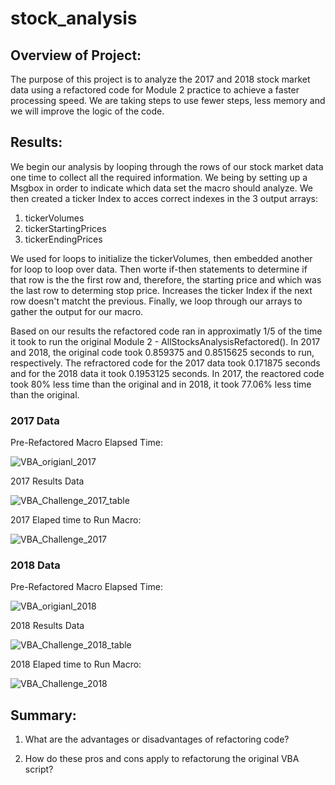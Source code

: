 # stock_analysis

## Overview of Project:

The purpose of this project is to analyze the 2017 and 2018 stock market data using a refactored code for Module 2 practice to achieve a faster processing speed. We are taking steps to use fewer steps, less memory and we will improve the logic of the code.


## Results: 

We begin our analysis by looping through the rows of our stock market data one time to collect all the required information. We being by setting up a Msgbox in order to indicate which data set the macro should analyze. We then created a ticker Index to acces correct indexes in the 3 output arrays:
1. tickerVolumes
2. tickerStartingPrices
3. tickerEndingPrices

We used for loops to initialize the tickerVolumes, then embedded another for loop to loop over data. Then worte if-then statements to determine if that row is the the first row and, therefore, the starting price and which was the last row to determing stop price. Increases the ticker Index if the next row doesn't matcht the previous. Finally, we loop through our arrays to gather the output for our macro.


Based on our results the refactored code ran in approximatly 1/5 of the time it took to run the original Module 2 - AllStocksAnalysisRefactored(). In 2017 and 2018, the original code took 0.859375 and 0.8515625 seconds to run, respectively. The refractored code for the 2017 data took 0.171875 seconds and for the 2018 data it took 0.1953125 seconds. In 2017, the reactored code took 80% less time than the original and in 2018, it took 77.06% less time than the original.


### 2017 Data

Pre-Refactored Macro Elapsed Time:

![VBA_origianl_2017](https://user-images.githubusercontent.com/99375741/179375157-c4f24dfe-f73b-481a-bfbc-050721ed9b31.png)



2017 Results Data

![VBA_Challenge_2017_table](https://user-images.githubusercontent.com/99375741/179375070-dd012da8-977d-41ed-a832-4d37a5164edd.png)



2017 Elaped time to Run Macro:

![VBA_Challenge_2017](https://user-images.githubusercontent.com/99375741/179375073-d0b883ec-4e88-4ce2-9bbb-1cd1ae682128.png)




### 2018 Data

Pre-Refactored Macro Elapsed Time:

![VBA_origianl_2018](https://user-images.githubusercontent.com/99375741/179375174-4a839957-392f-4161-8dad-33bfdc76f50b.png)



2018 Results Data 

![VBA_Challenge_2018_table](https://user-images.githubusercontent.com/99375741/179375180-092c7110-170d-4efc-a966-23fa50b5bccf.png)



2018 Elaped time to Run Macro:

![VBA_Challenge_2018](https://user-images.githubusercontent.com/99375741/179375186-737317b9-3169-4992-93ca-9c1f0876d53e.png)




## Summary:

1. What are the advantages or disadvantages of refactoring code?

2. How do these pros and cons apply to refactorung the original VBA script?
